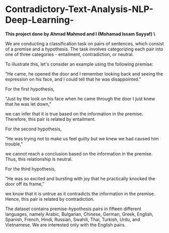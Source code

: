 # Contradictory-Text-Analysis-NLP-Deep-Learning-
**This project done by Ahmad Mahmod and I (Mohamad Issam Sayyaf) \\**


We are conducting a classification task on pairs of sentences, which consist of a premise and a hypothesis. The task involves categorizing each pair into one of three categories - entailment, contradiction, or neutral.

To illustrate this, let's consider an example using the following premise:

"He came, he opened the door and I remember looking back and seeing the expression on his face, and I could tell that he was disappointed."

For the first hypothesis,

"Just by the look on his face when he came through the door I just knew that he was let down,"

we can infer that it is true based on the information in the premise. Therefore, this pair is related by entailment.

For the second hypothesis,

"He was trying not to make us feel guilty but we knew we had caused him trouble,"

we cannot reach a conclusion based on the information in the premise. Thus, this relationship is neutral.

For the third hypothesis,

"He was so excited and bursting with joy that he practically knocked the door off its frame,"

we know that it is untrue as it contradicts the information in the premise. Hence, this pair is related by contradiction.

The dataset contains premise-hypothesis pairs in fifteen different languages, namely Arabic, Bulgarian, Chinese, German, Greek, English, Spanish, French, Hindi, Russian, Swahili, Thai, Turkish, Urdu, and Vietnamese. We are interested only with the English pairs.
